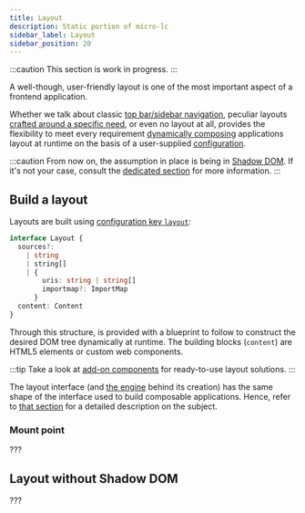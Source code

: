 ```yaml
---
title: Layout
description: Static portion of micro-lc
sidebar_label: Layout
sidebar_position: 20
---
```


:::caution
This section is work in progress.
:::

A well-though, user-friendly layout is one of the most important aspect of a frontend application.

Whether we talk about classic [top bar/sidebar navigation](../../add-ons/components/mlc-layout), peculiar 
layouts [crafted around a specific need](../../../playground), or even no layout at all, <micro-lc></micro-lc> provides
the flexibility to meet every requirement [dynamically composing](../concepts/composition) applications layout at
runtime on the basis of a user-supplied [configuration](../../api/micro-lc#layout).

:::caution
From now on, the assumption in place is <micro-lc></micro-lc> being in
[Shadow DOM](../concepts/separation-of-concernes). If it's not your case, consult the 
[dedicated section](#layout-without-shadow-dom) for more information. 
:::

## Build a layout

Layouts are built using <micro-lc></micro-lc> [configuration key `layout`](../../api/micro-lc#layout):

```typescript
interface Layout {
  sources?:
    | string
    | string[]
    | {
        uris: string | string[]
        importmap?: ImportMap
      }
  content: Content
}
```

Through this structure, <micro-lc></micro-lc> is provided with a blueprint to follow to construct the desired DOM tree
dynamically at runtime. The building blocks (`content`) are HTML5 elements or custom web components.

:::tip
Take a look at <micro-lc></micro-lc> [add-on components](../../add-ons/components) for ready-to-use layout solutions.
:::

The layout interface (and [the engine](../concepts/composition) behind its creation) has the same shape of the interface
used to build composable applications. Hence, refer to [that section](./applications/compose#plugin-configuration) for a
detailed description on the subject.

### Mount point

???

## Layout without Shadow DOM

???
